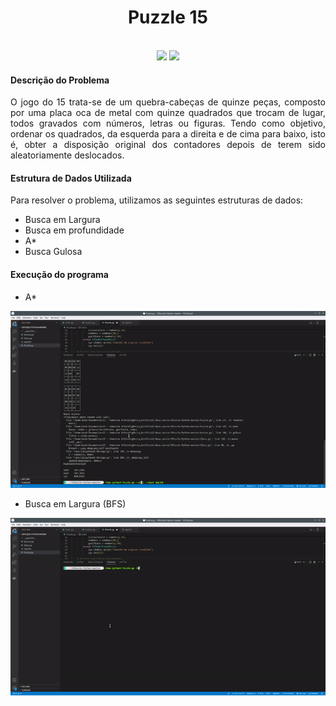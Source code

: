# <center>Puzzle 15</center>
<br>
<div align="center">
  <img src="https://img.shields.io/badge/license-MIT-blue"/>
  <img src="https://img.shields.io/github/contributors/zairobastos/Puzzle-15"/>
</div>

#### Descrição do Problema
<p align="justify">
O jogo do 15 trata-se de um quebra-cabeças de quinze peças, composto por uma placa oca de metal com quinze quadrados que trocam de lugar, todos gravados com números, letras ou figuras. Tendo como objetivo, ordenar os quadrados, da esquerda para a direita e de cima para baixo, isto é, obter a disposição original dos contadores depois de terem sido aleatoriamente deslocados.
</p>

#### Estrutura de Dados Utilizada
Para resolver o problema, utilizamos as seguintes estruturas de dados:
- Busca em Largura
- Busca em profundidade
- A*
- Busca Gulosa

#### Execução do programa
- A*

![Imagem](images/astar.gif)

- Busca em Largura (BFS)

![gif](images/helpBfs.gif)
